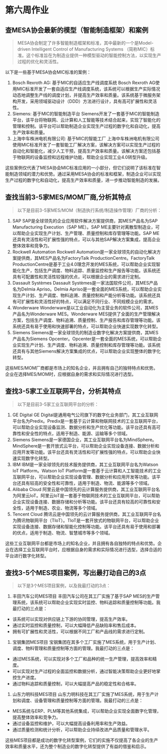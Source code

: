 # 第六周作业

## 查MESA协会最新的模型（智能制造框架）和案例

>  MESA协会制定了许多智能制造框架和标准，其中最新的一个是Model-driven Intelligent Control of Manufacturing Systems （简称MIC）标准。这个标准旨在为制造业提供一种模型驱动的智能控制方法，以实现生产过程的优化和灵活性。

以下是一些基于MESA协会MIC标准的案例：

1. Bosch Rexroth AG: 基于MIC的自适应生产线调度系统 Bosch Rexroth AG使用MIC标准开发了一套自适应生产线调度系统，该系统可以根据生产实际情况动态地调整生产线的调度计划，并提高生产效率和质量。该系统基于微服务架构开发，采用领域驱动设计（DDD）方法进行设计，具有高可扩展性和灵活性。
2. Siemens: 基于MIC的智能制造平台 Siemens开发了一套基于MIC的智能制造平台，该平台将物联网、云计算和人工智能等技术结合起来，实现了智能化的管理和控制。该平台可以帮助制造企业实现生产过程的数字化和自动化，提高生产效率和质量。
3. 上海中车株洲电机有限公司: 基于MIC的智能工厂 上海中车株洲电机有限公司使用MIC标准开发了一套智能工厂解决方案，该解决方案可以实现生产过程的自动化和智能化，减少人工干预，提高生产效率和质量。该解决方案还包括基于物联网的设备监控和远程维护功能，帮助企业实现工业4.0转型升级。

这些案例仅代表了MESA协会MIC标准应用的一小部分，但它们说明了该标准在智能制造领域的潜力和优势。通过采用MESA协会的标准和框架，制造企业可以实现生产过程的数字化和自动化，提高生产效率和质量，进一步推动智能制造的发展。

## 查找当前3-5家MES/MOM厂商,分析其特点 

> 以下是目前3-5家MES/MOM（制造执行系统/制造操作管理）厂商的分析：

1. SAP SAP是全球领先的企业应用软件解决方案提供商，其MES产品名为SAP Manufacturing Execution（SAP ME）。SAP ME主要针对离散型制造业，可以帮助企业实现生产计划、生产管理、质量控制和库存管理等功能。SAP ME还具有灵活性和可扩展性强的特点，可以与其他SAP解决方案集成，提高企业整体效率和竞争力。
2. Rockwell Automation Rockwell Automation是一家全球领先的自动化解决方案提供商，其MES产品名为FactoryTalk ProductionCentre。FactoryTalk ProductionCentre是基于工业4.0理念开发的MES系统，可以帮助企业实现智能化生产，包括生产调度、物料追踪、质量监控和生产报告等功能。该系统还具有可配置性和灵活性较强的优点，可以根据企业的需求进行定制。
3. Dassault Systèmes Dassault Systèmes是一家法国软件公司，其MES产品名为Delmia Apriso。Delmia Apriso是一套全面的MES系统，可以帮助企业实现生产计划、生产调度、物料追溯、质量控制和产能分析等功能。该系统还具有可扩展性和灵活性好的特点，可以满足不同行业、不同规模企业的需求。
4. Wonderware Wonderware是以工业自动化为主营业务的软件公司，其MES产品名为Wonderware MES。Wonderware MES提供了全面的生产管理解决方案，包括生产调度、物料追溯、质量控制、生产报告和库存管理等功能。该系统还具有易于使用和快速部署的特点，可以帮助企业快速实现数字化转型。
5. Siemens Siemens是一家全球领先的制造业数字化解决方案提供商，其MES产品名为Siemens Opcenter。Opcenter是一套全面的MES系统，可以帮助企业实现生产计划、生产调度、物料追溯、质量控制和库存管理等功能。该系统还具有与其他Siemens解决方案集成的优点，可以帮助企业实现整体的数字化转型。

这些MES/MOM厂商都是市场上的知名企业，并且拥有自己的独特特点和优势。企业在选择MES/MOM时，应根据自身的需求和实际情况进行选型。

## 查找3-5家工业互联网平台，分析其特点

> 以下是目前3-5家工业互联网平台的分析：

1. GE Digital GE Digital是通用电气公司旗下的数字化业务部门，其工业互联网平台名为Predix。Predix是一套基于云计算和物联网技术的工业互联网平台，可以帮助企业实现设备监测、数据分析和生产优化等功能。该平台还具有高可靠性和安全性的特点，适用于制造、能源、运输等多个领域。
2. Siemens Siemens是一家德国企业，其工业互联网平台名为MindSphere。MindSphere是一套开放式云平台，可以帮助企业实现设备连接、数据分析和应用开发等功能。该平台还具有灵活性和可扩展性强的特点，可以帮助企业快速实现数字化转型。
3. IBM IBM是一家全球领先的技术服务提供商，其工业互联网平台名为Watson IoT Platform。Watson IoT Platform是一套基于云计算和人工智能技术的工业互联网平台，可以帮助企业实现设备管理、数据分析和应用开发等功能。该平台还具有较高的安全性和可靠性，适用于制造、物流、能源等多个领域。
4. Alibaba Cloud 阿里云是中国领先的云计算服务提供商，其工业互联网平台名为阿里云IoT。阿里云IoT是一套基于物联网技术的工业互联网平台，可以帮助企业实现设备连接、数据存储和分析等功能。该平台还具有较高的可靠性和安全性，适用于制造、农业、物流等多个领域。
5. Tencent Cloud 腾讯云是中国领先的云计算服务提供商，其工业互联网平台名为腾讯物联网平台（TIoT）。TIoT是一套开放式的物联网平台，可以帮助企业实现设备连接、数据存储和智能化控制等功能。该平台还具有易于使用和部署的优点，适用于制造、物流、智慧城市等多个领域。

这些工业互联网平台都是市场上的知名企业，并且拥有各自独特的特点和优势。企业在选择工业互联网平台时，应根据自身的需求和实际情况进行选型，选择合适的平台进行数字化转型。

## 查找3-5个MES项目案例，写出最打动自己的3点

> 以下是3个MES项目案例，以及我最打动的3点：

1. 丰田汽车公司MES项目 丰田汽车公司在其工厂实施了基于SAP MES的生产管理系统，该系统可以帮助企业实现实时监控、物料追踪和质量控制等功能。我最打动的三点是：

- 该系统可以实现对供应链上下游的协同管理，提高生产效率。
- 通过实时监控和质量控制，可以大幅降低产品缺陷率和售后成本。
- 拥有可扩展性和灵活性，可以根据不同工厂和产品线的需求进行定制。

1. 宝钢集团MES项目 宝钢集团在其多个工厂实施了MES系统，用于生产计划、调度、物料管理和质量控制等方面的管理。我最打动的三点是：

- 通过MES系统，可以实现对多个工厂和品种的统一生产管理，提高效率和精度。
- 可以实现对生产过程的全面监控和数据分析，通过智能决策帮助企业更好地掌控生产进度。
- 通过物料追踪和质量控制，可以大幅提高产品的稳定性和合格率。

1. 山东力明科技MES项目 山东力明科技在其工厂实施了MES系统，用于生产计划和调度、设备管理和质量控制等方面的管理。我最打动的三点是：

- MES系统与ERP、PLM等其他系统集成，可以帮助企业实现全面数字化管理，提高整体效率和竞争力。
- 通过设备监控和维护，可以大幅提高设备利用率和生产效益。
- 通过质量检测和统计分析，可以帮助企业持续改进产品质量和管理水平。

这些MES项目都是成功的数字化转型案例，它们的实施不仅提高了各企业的生产效率和质量水平，还为整个制造业的数字化转型提供了有益的借鉴和启示。